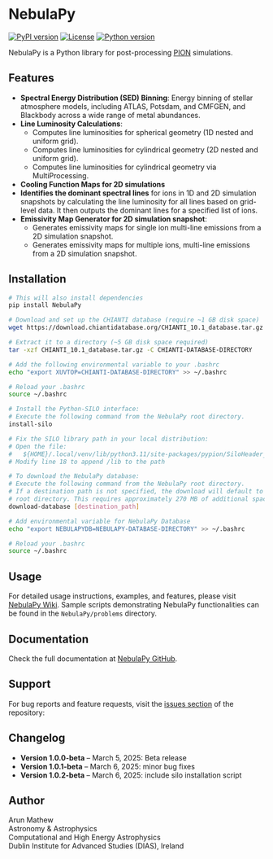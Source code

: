 # NebulaPy

[![PyPI version](https://badge.fury.io/py/NebulaPy.svg)](https://pypi.org/project/NebulaPy/)
[![License](https://img.shields.io/badge/license-MIT-blue.svg)](https://opensource.org/licenses/MIT)
[![Python version](https://img.shields.io/badge/python-3.7%2B-blue.svg)](https://www.python.org/downloads/)

NebulaPy is a Python library for post-processing [PION](https://www.pion.ie/) simulations.

## Features

- **Spectral Energy Distribution (SED) Binning**: Energy binning of stellar atmosphere models, including ATLAS, Potsdam, and 
CMFGEN, and Blackbody across a wide range of metal abundances.
- **Line Luminosity Calculations**:
  - Computes line luminosities for spherical geometry (1D nested and uniform grid).
  - Computes line luminosities for cylindrical geometry (2D nested and uniform grid).
  - Computes line luminosities for cylindrical geometry via MultiProcessing.
- **Cooling Function Maps for 2D simulations**
- **Identifies the dominant spectral lines** for ions in 1D and 2D simulation snapshots by
calculating the line luminosity for all lines based on grid-level data. It then outputs
the dominant lines for a specified list of ions.
- **Emissivity Map Generator for 2D simulation snapshot**:
  - Generates emissivity maps for single ion multi-line emissions from a 2D simulation snapshot.
  - Generates emissivity maps for multiple ions, multi-line emissions from a 2D simulation snapshot.
  

## Installation

```bash
# This will also install dependencies
pip install NebulaPy

# Download and set up the CHIANTI database (require ~1 GB disk space)
wget https://download.chiantidatabase.org/CHIANTI_10.1_database.tar.gz

# Extract it to a directory (~5 GB disk space required)
tar -xzf CHIANTI_10.1_database.tar.gz -C CHIANTI-DATABASE-DIRECTORY

# Add the following environmental variable to your .bashrc
echo "export XUVTOP=CHIANTI-DATABASE-DIRECTORY" >> ~/.bashrc

# Reload your .bashrc
source ~/.bashrc

# Install the Python-SILO interface:
# Execute the following command from the NebulaPy root directory.
install-silo

# Fix the SILO library path in your local distribution:
# Open the file:
#   ${HOME}/.local/venv/lib/python3.11/site-packages/pypion/SiloHeader_data.py
# Modify line 18 to append /lib to the path

# To download the NebulaPy database:
# Execute the following command from the NebulaPy root directory.
# If a destination path is not specified, the download will default to the
# root directory. This requires approximately 270 MB of additional space.
download-database [destination_path]

# Add environmental variable for NebulaPy Database
echo "export NEBULAPYDB=NEBULAPY-DATABASE-DIRECTORY" >> ~/.bashrc

# Reload your .bashrc
source ~/.bashrc
```

## Usage

For detailed usage instructions, examples, and features, please 
visit [NebulaPy Wiki](https://github.com/arunmathewofficial/NebulaPy/wiki). 
Sample scripts demonstrating NebulaPy functionalities can be found
in the `NebulaPy/problems` directory.


## Documentation

Check the full documentation at [NebulaPy GitHub](https://github.com/arunmathewofficial/NebulaPy).

## Support

For bug reports and feature requests, visit the
[issues section](https://github.com/arunmathewofficial/NebulaPy/issues) of the repository:

## Changelog
- **Version 1.0.0-beta** – March 5, 2025: Beta release
- **Version 1.0.1-beta** – March 6, 2025: minor bug fixes
- **Version 1.0.2-beta** – March 6, 2025: include silo installation script


## Author
Arun Mathew  
Astronomy & Astrophysics  
Computational and High Energy Astrophysics  
Dublin Institute for Advanced Studies (DIAS), Ireland  

